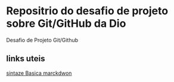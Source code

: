 # Repositrio do desafio de projeto sobre Git/GitHub da Dio
Desafio de Projeto Git/Github


## links uteis
[sintaze Basica marckdwon](https://www.markdownguide.org/cheat-sheet/)
